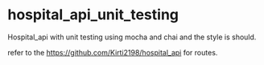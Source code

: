 ﻿# hospital_api_unit_testing
 Hospital_api with unit testing using mocha and chai and the style is should.
 
 refer to the https://github.com/Kirti2198/hospital_api for routes.
 
 
